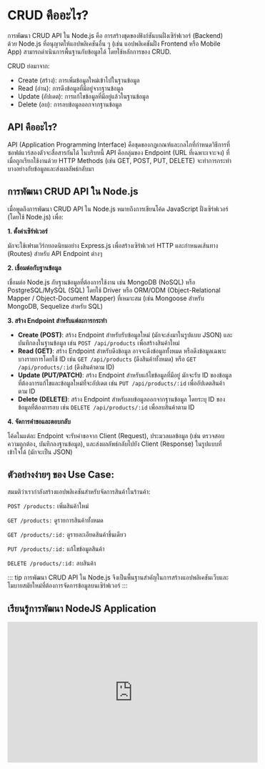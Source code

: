 # CRUD คืออะไร?

การพัฒนา CRUD API ใน Node.js คือ การสร้างชุดของฟังก์ชันบนฝั่งเซิร์ฟเวอร์ (Backend) ด้วย Node.js ที่อนุญาตให้แอปพลิเคชันอื่น ๆ (เช่น แอปพลิเคชันฝั่ง Frontend หรือ Mobile App) สามารถดำเนินการพื้นฐานกับข้อมูลได้ โดยใช้หลักการของ CRUD.

CRUD ย่อมาจาก:

- Create (สร้าง): การเพิ่มข้อมูลใหม่เข้าไปในฐานข้อมูล
- Read (อ่าน): การดึงข้อมูลที่มีอยู่จากฐานข้อมูล
- Update (อัปเดต): การแก้ไขข้อมูลที่มีอยู่แล้วในฐานข้อมูล
- Delete (ลบ): การลบข้อมูลออกจากฐานข้อมูล

## API คืออะไร?

API (Application Programming Interface) คือชุดของกฎเกณฑ์และกลไกที่กำหนดวิธีการที่ซอฟต์แวร์สองตัวจะสื่อสารกันได้ ในบริบทนี้ API คือกลุ่มของ Endpoint (URL ที่เฉพาะเจาะจง) ที่เมื่อถูกเรียกใช้งานด้วย HTTP Methods (เช่น GET, POST, PUT, DELETE) จะทำการกระทำบางอย่างกับข้อมูลและส่งผลลัพธ์กลับมา

## การพัฒนา CRUD API ใน Node.js

เมื่อพูดถึงการพัฒนา CRUD API ใน Node.js หมายถึงการเขียนโค้ด JavaScript ฝั่งเซิร์ฟเวอร์ (โดยใช้ Node.js) เพื่อ:

**1. ตั้งค่าเซิร์ฟเวอร์**

มักจะใช้เฟรมเวิร์กยอดนิยมอย่าง Express.js เพื่อสร้างเซิร์ฟเวอร์ HTTP และกำหนดเส้นทาง (Routes) สำหรับ API Endpoint ต่างๆ

**2. เชื่อมต่อกับฐานข้อมูล**

เชื่อมต่อ Node.js กับฐานข้อมูลที่ต้องการใช้งาน เช่น MongoDB (NoSQL) หรือ PostgreSQL/MySQL (SQL) โดยใช้ Driver หรือ ORM/ODM (Object-Relational Mapper / Object-Document Mapper) ที่เหมาะสม (เช่น Mongoose สำหรับ MongoDB, Sequelize สำหรับ SQL)

**3. สร้าง Endpoint สำหรับแต่ละการกระทำ**

- **Create (POST)**: สร้าง Endpoint สำหรับรับข้อมูลใหม่ (มักจะส่งมาในรูปแบบ JSON) และบันทึกลงในฐานข้อมูล เช่น `POST /api/products` เพื่อสร้างสินค้าใหม่
- **Read (GET)**: สร้าง Endpoint สำหรับดึงข้อมูล อาจจะดึงข้อมูลทั้งหมด หรือดึงข้อมูลเฉพาะบางรายการโดยใช้ ID เช่น `GET /api/products` (ดึงสินค้าทั้งหมด) หรือ `GET /api/products/:id` (ดึงสินค้าตาม ID)
- **Update (PUT/PATCH)**: สร้าง Endpoint สำหรับแก้ไขข้อมูลที่มีอยู่ มักจะรับ ID ของข้อมูลที่ต้องการแก้ไขและข้อมูลใหม่ที่จะอัปเดต เช่น `PUT /api/products/:id` เพื่ออัปเดตสินค้าตาม ID
- **Delete (DELETE)**: สร้าง Endpoint สำหรับลบข้อมูลออกจากฐานข้อมูล โดยระบุ ID ของข้อมูลที่ต้องการลบ เช่น `DELETE /api/products/:id` เพื่อลบสินค้าตาม ID


**4. จัดการคำขอและตอบกลับ**

โค้ดในแต่ละ Endpoint จะรับคำขอจาก Client (Request), ประมวลผลข้อมูล (เช่น ตรวจสอบความถูกต้อง, บันทึกลงฐานข้อมูล), และส่งผลลัพธ์กลับไปยัง Client (Response) ในรูปแบบที่เข้าใจได้ (มักจะเป็น JSON)

## ตัวอย่างง่ายๆ ของ Use Case:

สมมติว่าเรากำลังสร้างแอปพลิเคชันสำหรับจัดการสินค้าในร้านค้า:

`POST /products:` เพิ่มสินค้าใหม่

`GET /products:` ดูรายการสินค้าทั้งหมด

`GET /products/:id:` ดูรายละเอียดสินค้าชิ้นเดียว

`PUT /products/:id:` แก้ไขข้อมูลสินค้า

`DELETE /products/:id:` ลบสินค้า

::: tip
การพัฒนา CRUD API ใน Node.js จึงเป็นพื้นฐานสำคัญในการสร้างแอปพลิเคชันเว็บและโมบายสมัยใหม่ที่ต้องการจัดการข้อมูลบนเซิร์ฟเวอร์
:::

## เรียนรู้การพัฒนา NodeJS Application

<iframe width="560" height="315" src="https://www.youtube.com/embed/rrtQ3GaSC9s?si=_SavdBC8SUce4Ony" title="YouTube video player" frameborder="0" allow="accelerometer; autoplay; clipboard-write; encrypted-media; gyroscope; picture-in-picture; web-share" referrerpolicy="strict-origin-when-cross-origin" allowfullscreen></iframe>
